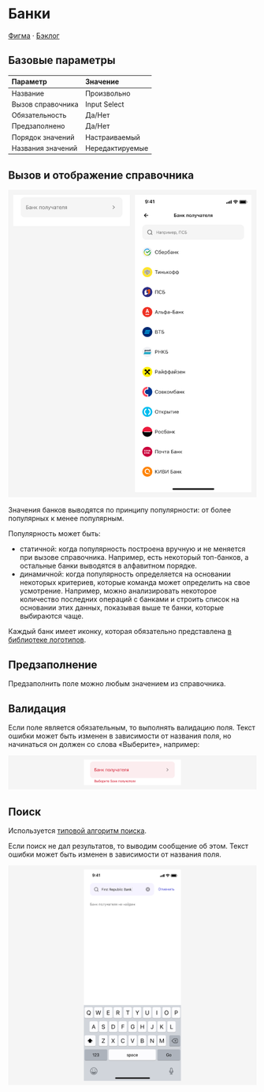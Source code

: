# Банки
[Фигма](https://www.figma.com/design/vcJnk1pjqywou7To3O52Rq/%D0%A1%D0%BF%D1%80%D0%B0%D0%B2%D0%BE%D1%87%D0%BD%D0%B8%D0%BA%D0%B8?node-id=52%3A2562&t=ctPGjlvNgPsIrjJY-1) · [Бэклог](https://github.com/metz-hei/psb/labels/Банки)

## Базовые параметры
| Параметр          | Значение        |
|:----------------- |:----------------|
| Название          | Произвольно     |
| Вызов справочника | Input Select    |
| Обязательность    | Да/Нет          |
| Предзаполнено     | Да/Нет          |
| Порядок значений  | Настраиваемый   |
| Названия значений | Нередактируемые |

## Вызов и отображение справочника


![Справочник «Банки»](./1.png)

Значения банков выводятся по принципу популярности: от более популярных к менее популярным.

Популярность может быть:
- статичной: когда популярность построена вручную и не меняется при вызове справочника. Например, есть некоторый топ-банков, а остальные банки выводятся в алфавитном порядке. 
- динамичной: когда популярность определяется на основании некоторых критериев, которые команда может определить на свое усмотрение. Например, можно анализировать некоторое количество последних операций с банками и строить список на основании этих данных, показывая выше те банки, которые выбираются чаще. 

Каждый банк имеет иконку, которая обязательно представлена [в библиотеке логотипов](https://www.figma.com/file/QQPmkY46t5KL7meRyJh6bc/%E2%9C%85%F0%9F%93%9A%E2%80%93-%F0%9F%99%8FIcons?type=design&node-id=16213%3A6220&mode=design&t=FzBz3Koiz7BzJffX-1).

## Предзаполнение
Предзаполнить поле можно любым значением из справочника.

## Валидация
Если поле является обязательным, то выполнять валидацию поля. Текст ошибки может быть изменен в зависимости от названия поля, но начинаться он должен со слова «Выберите», например:

![Валидация](./3.png)

## Поиск
Используется [типовой алгоритм поиска](../search).

Если поиск не дал результатов, то выводим сообщение об этом. Текст ошибки может быть изменен в зависимости от названия поля.

![Банк получателя не найден](./4.png)